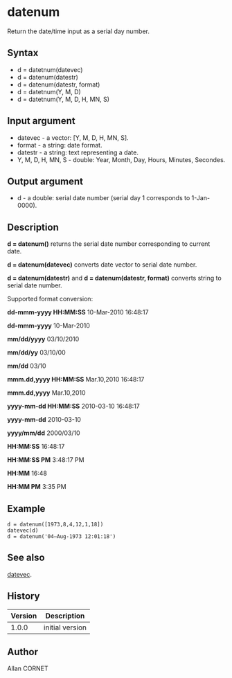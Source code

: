 

# datenum

Return the date/time input as a serial day number.

## Syntax

- d = datetnum(datevec)
- d = datenum(datestr)
- d = datenum(datestr, format)
- d = datetnum(Y, M, D)
- d = datetnum(Y, M, D, H, MN, S)

## Input argument

 - datevec - a vector: [Y, M, D, H, MN, S].
 - format - a string: date format.
 - datestr - a string: text representing a date.
 - Y, M, D, H, MN, S - double: Year, Month, Day, Hours, Minutes, Secondes.

## Output argument

 - d - a double: serial date number (serial day 1 corresponds to 1-Jan-0000).

## Description


  <p><b>d = datenum()</b> returns the serial date number corresponding to current date.</p>
  <p><b>d = datenum(datevec)</b> converts date vector to serial date number.</p>
  <p><b>d = datenum(datestr)</b> and <b>d = datenum(datestr, format)</b> converts string to serial date number.</p>
  <p>Supported format conversion:</p>
  <p><b>dd-mmm-yyyy HH:MM:SS</b> 10-Mar-2010 16:48:17</p>
  <p><b>dd-mmm-yyyy</b> 10-Mar-2010</p>
  <p><b>mm/dd/yyyy</b> 03/10/2010</p>
  <p><b>mm/dd/yy</b> 03/10/00</p>
  <p><b>mm/dd</b> 03/10</p>
  <p><b>mmm.dd,yyyy HH:MM:SS</b> Mar.10,2010 16:48:17</p>
  <p><b>mmm.dd,yyyy</b> Mar.10,2010</p>
  <p><b>yyyy-mm-dd HH:MM:SS</b> 2010-03-10 16:48:17</p>
  <p><b>yyyy-mm-dd</b> 2010-03-10</p>
  <p><b>yyyy/mm/dd</b> 2000/03/10</p>
  <p><b>HH:MM:SS</b> 16:48:17</p>
  <p><b>HH:MM:SS PM</b> 3:48:17 PM</p>
  <p><b>HH:MM</b> 16:48</p>
  <p><b>HH:MM PM</b> 3:35 PM</p>


## Example

```Nelson
d = datenum([1973,8,4,12,1,18])
datevec(d)
d = datenum('04–Aug-1973 12:01:18')
```

## See also

[datevec](datevec.md).
## History

|Version|Description|
|------|------|
|1.0.0|initial version|


## Author

Allan CORNET



